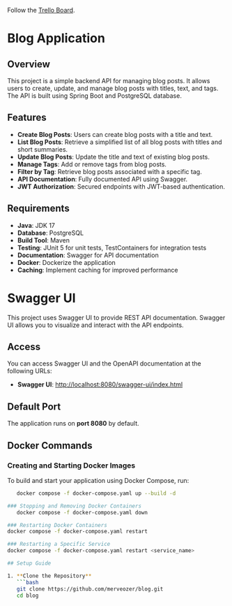 Follow the [Trello Board](https://trello.com/b/iAlaRmK6/blog-application).

# Blog Application

## Overview

This project is a simple backend API for managing blog posts. It allows users to create, update, and manage blog posts with titles, text, and tags. The API is built using Spring Boot and PostgreSQL database.

## Features

- **Create Blog Posts**: Users can create blog posts with a title and text.
- **List Blog Posts**: Retrieve a simplified list of all blog posts with titles and short summaries.
- **Update Blog Posts**: Update the title and text of existing blog posts.
- **Manage Tags**: Add or remove tags from blog posts.
- **Filter by Tag**: Retrieve blog posts associated with a specific tag.
- **API Documentation**: Fully documented API using Swagger.
- **JWT Authorization**: Secured endpoints with JWT-based authentication.

## Requirements

- **Java**: JDK 17
- **Database**: PostgreSQL
- **Build Tool**: Maven
- **Testing**: JUnit 5 for unit tests, TestContainers for integration tests
- **Documentation**: Swagger for API documentation
- **Docker**: Dockerize the application
- **Caching**: Implement caching for improved performance

# Swagger UI

This project uses Swagger UI to provide REST API documentation. Swagger UI allows you to visualize and interact with the API endpoints.

## Access

You can access Swagger UI and the OpenAPI documentation at the following URLs:

- **Swagger UI**: [http://localhost:8080/swagger-ui/index.html](http://localhost:8080/swagger-ui/index.html)

## Default Port

The application runs on **port 8080** by default.

## Docker Commands

### Creating and Starting Docker Images

To build and start your application using Docker Compose, run:

```bash
   docker compose -f docker-compose.yaml up --build -d

### Stopping and Removing Docker Containers
   docker compose -f docker-compose.yaml down

### Restarting Docker Containers
docker compose -f docker-compose.yaml restart

### Restarting a Specific Service
docker compose -f docker-compose.yaml restart <service_name>

## Setup Guide

1. **Clone the Repository**
   ```bash
   git clone https://github.com/merveozer/blog.git
   cd blog

